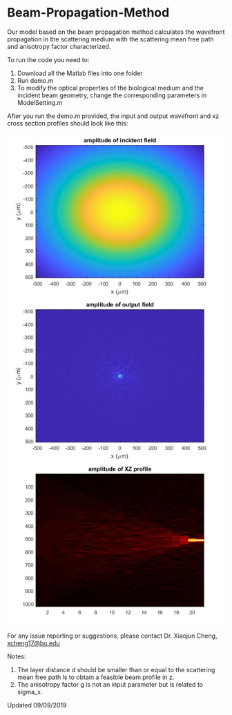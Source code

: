 # Beam-Propagation-Method
Our model based on the beam propagation method calculates the wavefront propagation in the scattering medium with the scattering mean free path and anisotropy factor characterized.

To run the code you need to:
1. Download all the Matlab files into one folder
2. Run demo.m
3. To modify the optical properties of the biological medium and the incident beam geometry, change the corresponding parameters in ModelSetting.m

After you run the demo.m provided, the input and output wavefront and xz cross section profiles should look like this:

![Figure](InputWavefront.jpg)
![Figure](OutputWavefront.jpg)
![Figure](crossSection.jpg)


For any issue reporting or suggestions, please contact Dr. Xiaojun Cheng, xcheng17@bu.edu

Notes:
1. The layer distance d should be smaller than or equal to the scattering mean free path ls to obtain a feasible beam profile in z.
2. The anisotropy factor g is not an input parameter but is related to sigma_x.

Updated 09/09/2019



